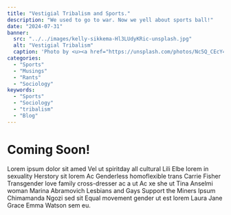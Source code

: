 ```yaml
---
title: "Vestigial Tribalism and Sports."
description: "We used to go to war. Now we yell about sports ball!"
date: "2024-07-31"
banner:
  src: "../../images/kelly-sikkema-Hl3LUdyKRic-unsplash.jpg"
  alt: "Vestigial Tribalism"
  caption: 'Photo by <u><a href="https://unsplash.com/photos/Nc5Q_CEcY44">Florian Olivo</a></u>'
categories:
  - "Sports"
  - "Musings"
  - "Rants"
  - "Sociology"
keywords:
  - "Sports"
  - "Sociology"
  - "tribalism"
  - "Blog"
---
```


# Coming Soon!
Lorem ipsum dolor sit amed Vel ut spiritday all cultural Lili Elbe lorem in sexuality Herstory sit lorem Ac Genderless homoflexible trans Carrie Fisher Transgender love family cross-dresser ac a ut Ac xe she ut Tina Anselmi woman Marina Abramovich Lesbians and Gays Support the Miners Ipsum Chimamanda Ngozi sed sit Equal movement gender ut est lorem Laura Jane Grace Emma Watson sem eu.
